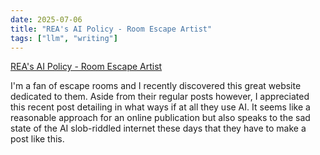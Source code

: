 ```yaml
---
date: 2025-07-06
title: "REA's AI Policy - Room Escape Artist"
tags: ["llm", "writing"]
---
```


[REA's AI Policy - Room Escape Artist](https://roomescapeartist.com/2025/06/28/reas-ai-policy/)

I'm a fan of escape rooms and I recently discovered this great website dedicated to them.
Aside from their regular posts however, I appreciated this recent post detailing in what ways if at all they use AI.
It seems like a reasonable approach for an online publication but also speaks to the sad state of the AI slob-riddled internet these days that they have to make a post like this.
